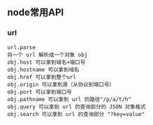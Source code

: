 ##  node常用API 

### url 
    url.parse
    将一个 url 解析成一个对象 obj
    obj.host 可以拿到域名+端口号
    obj.hostname 可以拿到域名
    obj.href 可以拿到整个url
    obj.origin 可以拿到源（从协议到端口号）
    obj.port 可以拿到端口号
    obj.pathname 可以拿到 url 的路径"/p/a/t/h"
    obj.query 可以拿到 url 的查询部分的 JSON 对象格式
    obj.search 可以拿到 url 的查询部分 "?key=value"

